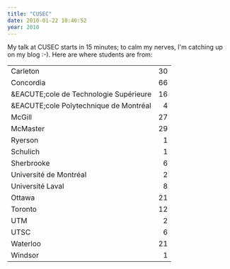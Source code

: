 ```yaml
---
title: "CUSEC"
date: 2010-01-22 10:46:52
year: 2010
---
```

My talk at CUSEC starts in 15 minutes; to calm my nerves, I'm catching up on my blog :-). Here are where students are from:
<table border="0">
<tbody>
<tr>
<td>Carleton</td>
<td style="text-align: right;">30</td>
</tr>
<tr>
<td>Concordia</td>
<td style="text-align: right;">66</td>
</tr>
<tr>
<td>&EACUTE;cole de Technologie Supérieure</td>
<td style="text-align: right;">16</td>
</tr>
<tr>
<td>&EACUTE;cole Polytechnique de Montréal</td>
<td style="text-align: right;">4</td>
</tr>
<tr>
<td>McGill</td>
<td style="text-align: right;">27</td>
</tr>
<tr>
<td>McMaster</td>
<td style="text-align: right;">29</td>
</tr>
<tr>
<td>Ryerson</td>
<td style="text-align: right;">1</td>
</tr>
<tr>
<td>Schulich</td>
<td style="text-align: right;">1</td>
</tr>
<tr>
<td>Sherbrooke</td>
<td style="text-align: right;">6</td>
</tr>
<tr>
<td>Université de Montréal</td>
<td style="text-align: right;">2</td>
</tr>
<tr>
<td>Université Laval</td>
<td style="text-align: right;">8</td>
</tr>
<tr>
<td>Ottawa</td>
<td style="text-align: right;">21</td>
</tr>
<tr>
<td>Toronto</td>
<td style="text-align: right;">12</td>
</tr>
<tr>
<td>UTM</td>
<td style="text-align: right;">2</td>
</tr>
<tr>
<td>UTSC</td>
<td style="text-align: right;">6</td>
</tr>
<tr>
<td>Waterloo</td>
<td style="text-align: right;">21</td>
</tr>
<tr>
<td>Windsor</td>
<td style="text-align: right;">1</td>
</tr>
</tbody></table>
